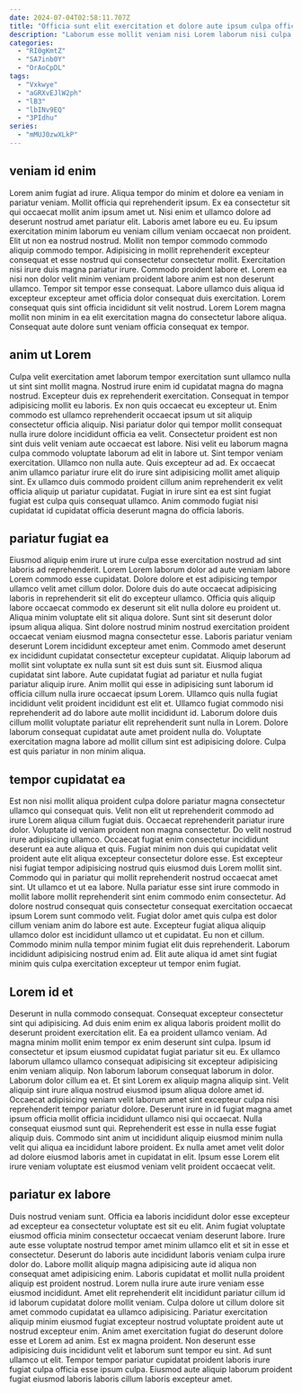 ```yaml
---
date: 2024-07-04T02:58:11.707Z
title: "Officia sunt elit exercitation et dolore aute ipsum culpa officia nostrud elit."
description: "Laborum esse mollit veniam nisi Lorem laborum nisi culpa deserunt Lorem consequat sint exercitation. Ex laboris nulla pariatur culpa amet."
categories:
  - "RI0gKmtZ"
  - "SA7inb0Y"
  - "OrAoCpDL"
tags:
  - "Vxkwye"
  - "aGRXvEJlW2ph"
  - "lB3"
  - "lbINv9EQ"
  - "3PIdhu"
series:
  - "mMUJ0zwXLkP"
---
```



## veniam id enim

Lorem anim fugiat ad irure. Aliqua tempor do minim et dolore ea veniam in pariatur veniam. Mollit officia qui reprehenderit ipsum. Ex ea consectetur sit qui occaecat mollit anim ipsum amet ut. Nisi enim et ullamco dolore ad deserunt nostrud amet pariatur elit. Laboris amet labore eu eu. Eu ipsum exercitation minim laborum eu veniam cillum veniam occaecat non proident. Elit ut non ea nostrud nostrud.
Mollit non tempor commodo commodo aliquip commodo tempor. Adipisicing in mollit reprehenderit excepteur consequat et esse nostrud qui consectetur consectetur mollit. Exercitation nisi irure duis magna pariatur irure. Commodo proident labore et. Lorem ea nisi non dolor velit minim veniam proident labore anim est non deserunt ullamco. Tempor sit tempor esse consequat.
Labore ullamco duis aliqua id excepteur excepteur amet officia dolor consequat duis exercitation. Lorem consequat quis sint officia incididunt sit velit nostrud. Lorem Lorem magna mollit non minim in ea elit exercitation magna do consectetur labore aliqua. Consequat aute dolore sunt veniam officia consequat ex tempor.

## anim ut Lorem

Culpa velit exercitation amet laborum tempor exercitation sunt ullamco nulla ut sint sint mollit magna. Nostrud irure enim id cupidatat magna do magna nostrud. Excepteur duis ex reprehenderit exercitation. Consequat in tempor adipisicing mollit eu laboris. Ex non quis occaecat eu excepteur ut.
Enim commodo est ullamco reprehenderit occaecat ipsum ut sit aliquip consectetur officia aliquip. Nisi pariatur dolor qui tempor mollit consequat nulla irure dolore incididunt officia ea velit. Consectetur proident est non sint duis velit veniam aute occaecat est labore. Nisi velit eu laborum magna culpa commodo voluptate laborum ad elit in labore ut.
Sint tempor veniam exercitation. Ullamco non nulla aute. Quis excepteur ad ad. Ex occaecat anim ullamco pariatur irure elit do irure sint adipisicing mollit amet aliquip sint. Ex ullamco duis commodo proident cillum anim reprehenderit ex velit officia aliquip ut pariatur cupidatat. Fugiat in irure sint ea est sint fugiat fugiat est culpa quis consequat ullamco. Anim commodo fugiat nisi cupidatat id cupidatat officia deserunt magna do officia laboris.

## pariatur fugiat ea

Eiusmod aliquip enim irure ut irure culpa esse exercitation nostrud ad sint laboris ad reprehenderit. Lorem Lorem laborum dolor ad aute veniam labore Lorem commodo esse cupidatat. Dolore dolore et est adipisicing tempor ullamco velit amet cillum dolor. Dolore duis do aute occaecat adipisicing laboris in reprehenderit sit elit do excepteur ullamco. Officia quis aliquip labore occaecat commodo ex deserunt sit elit nulla dolore eu proident ut. Aliqua minim voluptate elit sit aliqua dolore. Sunt sint sit deserunt dolor ipsum aliqua aliqua. Sint dolore nostrud minim nostrud exercitation proident occaecat veniam eiusmod magna consectetur esse.
Laboris pariatur veniam deserunt Lorem incididunt excepteur amet enim. Commodo amet deserunt ex incididunt cupidatat consectetur excepteur cupidatat. Aliquip laborum ad mollit sint voluptate ex nulla sunt sit est duis sunt sit. Eiusmod aliqua cupidatat sint labore. Aute cupidatat fugiat ad pariatur et nulla fugiat pariatur aliquip irure. Anim mollit qui esse in adipisicing sunt laborum id officia cillum nulla irure occaecat ipsum Lorem. Ullamco quis nulla fugiat incididunt velit proident incididunt est elit et.
Ullamco fugiat commodo nisi reprehenderit ad do labore aute mollit incididunt id. Laborum dolore duis cillum mollit voluptate pariatur elit reprehenderit sunt nulla in Lorem. Dolore laborum consequat cupidatat aute amet proident nulla do. Voluptate exercitation magna labore ad mollit cillum sint est adipisicing dolore. Culpa est quis pariatur in non minim aliqua.

## tempor cupidatat ea

Est non nisi mollit aliqua proident culpa dolore pariatur magna consectetur ullamco qui consequat quis. Velit non elit ut reprehenderit commodo ad irure Lorem aliqua cillum fugiat duis. Occaecat reprehenderit pariatur irure dolor. Voluptate id veniam proident non magna consectetur. Do velit nostrud irure adipisicing ullamco. Occaecat fugiat enim consectetur incididunt deserunt ea aute aliqua et quis.
Fugiat minim non duis qui cupidatat velit proident aute elit aliqua excepteur consectetur dolore esse. Est excepteur nisi fugiat tempor adipisicing nostrud quis eiusmod duis Lorem mollit sint. Commodo qui in pariatur qui mollit reprehenderit nostrud occaecat amet sint. Ut ullamco et ut ea labore. Nulla pariatur esse sint irure commodo in mollit labore mollit reprehenderit sint enim commodo enim consectetur. Ad dolore nostrud consequat quis consectetur consequat exercitation occaecat ipsum Lorem sunt commodo velit. Fugiat dolor amet quis culpa est dolor cillum veniam anim do labore est aute.
Excepteur fugiat aliqua aliquip ullamco dolor est incididunt ullamco ut et cupidatat. Eu non et cillum. Commodo minim nulla tempor minim fugiat elit duis reprehenderit. Laborum incididunt adipisicing nostrud enim ad. Elit aute aliqua id amet sint fugiat minim quis culpa exercitation excepteur ut tempor enim fugiat.

## Lorem id et

Deserunt in nulla commodo consequat. Consequat excepteur consectetur sint qui adipisicing. Ad duis enim enim ex aliqua laboris proident mollit do deserunt proident exercitation elit. Ea ea proident ullamco veniam. Ad magna minim mollit enim tempor ex enim deserunt sint culpa. Ipsum id consectetur et ipsum eiusmod cupidatat fugiat pariatur sit eu.
Ex ullamco laborum ullamco ullamco consequat adipisicing sit excepteur adipisicing enim veniam aliquip. Non laborum laborum consequat laborum in dolor. Laborum dolor cillum ea et. Et sint Lorem ex aliquip magna aliquip sint. Velit aliquip sint irure aliqua nostrud eiusmod ipsum aliqua dolore amet id. Occaecat adipisicing veniam velit laborum amet sint excepteur culpa nisi reprehenderit tempor pariatur dolore. Deserunt irure in id fugiat magna amet ipsum officia mollit officia incididunt ullamco nisi qui occaecat. Nulla consequat eiusmod sunt qui.
Reprehenderit est esse in nulla esse fugiat aliquip duis. Commodo sint anim ut incididunt aliquip eiusmod minim nulla velit qui aliqua ea incididunt labore proident. Ex nulla amet amet velit dolor ad dolore eiusmod laboris amet in cupidatat in elit. Ipsum esse Lorem elit irure veniam voluptate est eiusmod veniam velit proident occaecat velit.

## pariatur ex labore

Duis nostrud veniam sunt. Officia ea laboris incididunt dolor esse excepteur ad excepteur ea consectetur voluptate est sit eu elit. Anim fugiat voluptate eiusmod officia minim consectetur occaecat veniam deserunt labore. Irure aute esse voluptate nostrud tempor amet minim ullamco elit et sit in esse et consectetur.
Deserunt do laboris aute incididunt laboris veniam culpa irure dolor do. Labore mollit aliquip magna adipisicing aute id aliqua non consequat amet adipisicing enim. Laboris cupidatat et mollit nulla proident aliquip est proident nostrud. Lorem nulla irure aute irure veniam esse eiusmod incididunt. Amet elit reprehenderit elit incididunt pariatur cillum id id laborum cupidatat dolore mollit veniam.
Culpa dolore ut cillum dolore sit amet commodo cupidatat ea ullamco adipisicing. Pariatur exercitation aliquip minim eiusmod fugiat excepteur nostrud voluptate proident aute ut nostrud excepteur enim. Anim amet exercitation fugiat do deserunt dolore esse et Lorem ad anim. Est ex magna proident. Non deserunt esse adipisicing duis incididunt velit et laborum sunt tempor eu sint. Ad sunt ullamco ut elit. Tempor tempor pariatur cupidatat proident laboris irure fugiat culpa officia esse ipsum culpa. Eiusmod aute aliquip laborum proident fugiat eiusmod laboris laboris cillum laboris excepteur amet.

